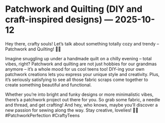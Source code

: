# Patchwork and Quilting (DIY and craft-inspired designs) — 2025-10-12

Hey there, crafty souls! Let’s talk about something totally cozy and trendy – Patchwork and Quilting! 🧵✨

Imagine snuggling up under a handmade quilt on a chilly evening – total vibes, right? Patchwork and quilting are not just hobbies for our grandmas anymore – it’s a whole mood for us cool teens too! DIY-ing your own patchwork creations lets you express your unique style and creativity. Plus, it’s seriously satisfying to see all those fabric scraps come together to create something beautiful and functional.

Whether you’re into bright and funky designs or more minimalistic vibes, there’s a patchwork project out there for you. So grab some fabric, a needle and thread, and get crafting! And hey, who knows, maybe you’ll discover a new passion for sewing along the way. Stay creative, lovelies! 💖🔥 #PatchworkPerfection #CraftyTeens